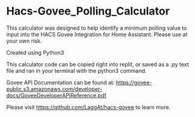# Hacs-Govee_Polling_Calculator
This calculator was designed to help identify a minimum polling value to input into the HACS Govee Integration for Home Assistant.  Please use at your own risk. 

Created using Python3

This calculator code can be copied right into replit, or saved as a .py text file and ran in your terminal with the python3 command. 


Govee API Documentation can be found at: https://govee-public.s3.amazonaws.com/developer-docs/GoveeDeveloperAPIReference.pdf

Please visit https://github.com/LaggAt/hacs-govee to learn more.
